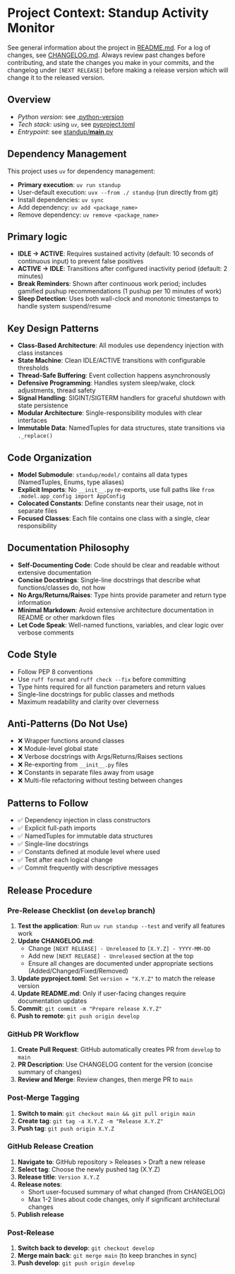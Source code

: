 # Project Context: Standup Activity Monitor

See general information about the project in [README.md](README.md).
For a log of changes, see [CHANGELOG.md](CHANGELOG.md).
Always review past changes before contributing, and state the changes you make in your commits, and the changelog under `[NEXT RELEASE]` before making a release version which will change it to the released version.

## Overview

- *Python version*: see [.python-version](.python-version)
- *Tech stack*: using `uv`, see [pyproject.toml](pyproject.toml)
- *Entrypoint*: see [standup/__main__.py](standup/__main__.py)

## Dependency Management
This project uses `uv` for dependency management:
- **Primary execution**: `uv run standup`
- User-default execution: `uvx --from ./ standup` (run directly from git)
- Install dependencies: `uv sync`
- Add dependency: `uv add <package_name>`
- Remove dependency: `uv remove <package_name>`

## Primary logic
- **IDLE → ACTIVE**: Requires sustained activity (default: 10 seconds of continuous input) to prevent false positives
- **ACTIVE → IDLE**: Transitions after configured inactivity period (default: 2 minutes)
- **Break Reminders**: Shown after continuous work period; includes gamified pushup recommendations (1 pushup per 10 minutes of work)
- **Sleep Detection**: Uses both wall-clock and monotonic timestamps to handle system suspend/resume

## Key Design Patterns
- **Class-Based Architecture**: All modules use dependency injection with class instances
- **State Machine**: Clean IDLE/ACTIVE transitions with configurable thresholds
- **Thread-Safe Buffering**: Event collection happens asynchronously
- **Defensive Programming**: Handles system sleep/wake, clock adjustments, thread safety
- **Signal Handling**: SIGINT/SIGTERM handlers for graceful shutdown with state persistence
- **Modular Architecture**: Single-responsibility modules with clear interfaces
- **Immutable Data**: NamedTuples for data structures, state transitions via `._replace()`

## Code Organization
- **Model Submodule**: `standup/model/` contains all data types (NamedTuples, Enums, type aliases)
- **Explicit Imports**: No `__init__.py` re-exports, use full paths like `from .model.app_config import AppConfig`
- **Colocated Constants**: Define constants near their usage, not in separate files
- **Focused Classes**: Each file contains one class with a single, clear responsibility

## Documentation Philosophy
- **Self-Documenting Code**: Code should be clear and readable without extensive documentation
- **Concise Docstrings**: Single-line docstrings that describe what functions/classes do, not how
- **No Args/Returns/Raises**: Type hints provide parameter and return type information
- **Minimal Markdown**: Avoid extensive architecture documentation in README or other markdown files
- **Let Code Speak**: Well-named functions, variables, and clear logic over verbose comments

## Code Style
- Follow PEP 8 conventions
- Use `ruff format` and `ruff check --fix` before committing
- Type hints required for all function parameters and return values
- Single-line docstrings for public classes and methods
- Maximum readability and clarity over cleverness

## Anti-Patterns (Do Not Use)
- ❌ Wrapper functions around classes
- ❌ Module-level global state
- ❌ Verbose docstrings with Args/Returns/Raises sections
- ❌ Re-exporting from `__init__.py` files
- ❌ Constants in separate files away from usage
- ❌ Multi-file refactoring without testing between changes

## Patterns to Follow
- ✅ Dependency injection in class constructors
- ✅ Explicit full-path imports
- ✅ NamedTuples for immutable data structures
- ✅ Single-line docstrings
- ✅ Constants defined at module level where used
- ✅ Test after each logical change
- ✅ Commit frequently with descriptive messages

## Release Procedure

### Pre-Release Checklist (on `develop` branch)
1. **Test the application**: Run `uv run standup --test` and verify all features work
2. **Update CHANGELOG.md**:
   - Change `[NEXT RELEASE] - Unreleased` to `[X.Y.Z] - YYYY-MM-DD`
   - Add new `[NEXT RELEASE] - Unreleased` section at the top
   - Ensure all changes are documented under appropriate sections (Added/Changed/Fixed/Removed)
3. **Update pyproject.toml**: Set `version = "X.Y.Z"` to match the release version
4. **Update README.md**: Only if user-facing changes require documentation updates
5. **Commit**: `git commit -m "Prepare release X.Y.Z"`
6. **Push to remote**: `git push origin develop`

### GitHub PR Workflow
1. **Create Pull Request**: GitHub automatically creates PR from `develop` to `main`
2. **PR Description**: Use CHANGELOG content for the version (concise summary of changes)
3. **Review and Merge**: Review changes, then merge PR to `main`

### Post-Merge Tagging
1. **Switch to main**: `git checkout main && git pull origin main`
2. **Create tag**: `git tag -a X.Y.Z -m "Release X.Y.Z"`
3. **Push tag**: `git push origin X.Y.Z`

### GitHub Release Creation
1. **Navigate to**: GitHub repository > Releases > Draft a new release
2. **Select tag**: Choose the newly pushed tag (X.Y.Z)
3. **Release title**: `Version X.Y.Z`
4. **Release notes**:
   - Short user-focused summary of what changed (from CHANGELOG)
   - Max 1-2 lines about code changes, only if significant architectural changes
5. **Publish release**

### Post-Release
1. **Switch back to develop**: `git checkout develop`
2. **Merge main back**: `git merge main` (to keep branches in sync)
3. **Push develop**: `git push origin develop`
